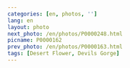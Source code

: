 ```yaml
---
categories: [en, photos, '']
lang: en
layout: photo
next_photo: /en/photos/P0000248.html
picname: P0000162
prev_photo: /en/photos/P0000163.html
tags: [Desert Flower, Devils Gorge]
---
```

